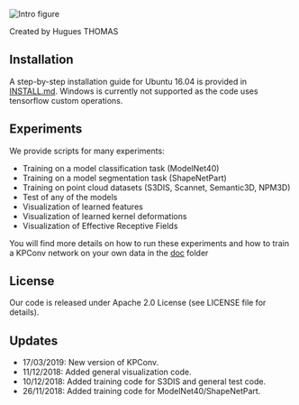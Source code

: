 
![Intro figure](https://github.com/HuguesTHOMAS/KPConv/blob/master/doc/Github_intro.png)

Created by Hugues THOMAS

## Installation

A step-by-step installation guide for Ubuntu 16.04 is provided in [INSTALL.md](./INSTALL.md). Windows is currently not supported as the code uses tensorflow custom operations.


## Experiments

We provide scripts for many experiments:

* Training on a model classification task (ModelNet40)
* Training on a model segmentation task (ShapeNetPart)
* Training on point cloud datasets (S3DIS, Scannet, Semantic3D, NPM3D)
* Test of any of the models
* Visualization of learned features
* Visualization of learned kernel deformations
* Visualization of Effective Receptive Fields

You will find more details on how to run these experiments and how to train a KPConv network on your own data in the [doc](./doc) folder

## License
Our code is released under Apache 2.0 License (see LICENSE file for details).

## Updates
* 17/03/2019: New version of KPConv.
* 11/12/2018: Added general visualization code.
* 10/12/2018: Added training code for S3DIS and general test code.
* 26/11/2018: Added training code for ModelNet40/ShapeNetPart.

